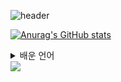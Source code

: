 ![header](https://capsule-render.vercel.app/api?type=waving&color=BDBDC8&height=200&text=Jayoung%20Park&fontAlign=50&fontAlignY=20&fontSize=40&desc=/*Game%20Developer*/&descAlignY=45&descAlign=50&theme=radical=FFFFF)

[![Anurag's GitHub stats](https://github-readme-stats.vercel.app/api?username=parkjay0709&hide=contribs,prs&show,icons=true&theme=graywhite)](https://github.com/anuraghazra/github-readme-stats)

<details>
<summary>
  배운 언어
</summary>
  <br>
  
![cs](https://img.shields.io/badge/C%23-239120?style=for-the-badge&logo=c-sharp&logoColor=white)

</details>

<img src="https://capsule-render.vercel.app/api?type=waving&color=BDBDC8&height=150&section=footer" />
